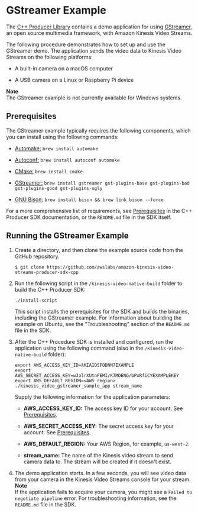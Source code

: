 # GStreamer Example<a name="examples-gstreamer"></a>

The [C\+\+ Producer Library](producer-sdk-cpp.md) contains a demo application for using [GStreamer](https://gstreamer.freedesktop.org/), an open source multimedia framework, with Amazon Kinesis Video Streams\. 

The following procedure demonstrates how to set up and use the GStreamer demo\. The application sends the video data to Kinesis Video Streams on the following platforms:

+ A built\-in camera on a macOS computer

+ A USB camera on a Linux or Raspberry Pi device

**Note**  
The GStreamer example is not currently available for Windows systems\.

## Prerequisites<a name="examples-gstreamer-prerequisites"></a>

The GStreamer example typically requires the following components, which you can install using the following commands:

+ [Automake:](https://www.gnu.org/software/automake/) `brew install automake`

+ [Autoconf:](http://www.gnu.org/software/autoconf/autoconf.html) `brew install autoconf automake`

+ [CMake:](https://cmake.org/) `brew install cmake`

+ [GStreamer:](https://gstreamer.freedesktop.org/) `brew install gstreamer gst-plugins-base gst-plugins-bad gst-plugins-good gst-plugins-ugly`

+ [GNU Bison:](https://www.gnu.org/software/bison/) `brew install bison && brew link bison --force`

For a more comprehensive list of requirements, see [Prerequisites](producer-sdk-cpp.md#producer-sdk-cpp-prerequisites) in the C\+\+ Producer SDK documentation, or the `README.md` file in the SDK itself\.

## Running the GStreamer Example<a name="examples-gstreamer-procedure"></a>

1. Create a directory, and then clone the example source code from the GitHub repository\.

   ```
   $ git clone https://github.com/awslabs/amazon-kinesis-video-streams-producer-sdk-cpp
   ```

1. Run the following script in the `/kinesis-video-native-build` folder to build the C\+\+ Producer SDK:

   ```
   ./install-script
   ```

   This script installs the prerequisites for the SDK and builds the binaries, including the GStreamer example\. For information about building the example on Ubuntu, see the "Troubleshooting" section of the `README.md` file in the SDK\.

1. After the C\+\+ Procedure SDK is installed and configured, run the application using the following command \(also in the `/kinesis-video-native-build` folder\): 

   ```
   export AWS_ACCESS_KEY_ID=AKIAIOSFODNN7EXAMPLE
   export AWS_SECRET_ACCESS_KEY=wJalrXUtnFEMI/K7MDENG/bPxRfiCYEXAMPLEKEY
   export AWS_DEFAULT_REGION=<AWS region>
   ./kinesis_video_gstreamer_sample_app stream_name
   ```

   Supply the following information for the application parameters:

   + **AWS\_ACCESS\_KEY\_ID:** The access key ID for your account\. See [Prerequisites](examples.md#examples-prerequisites)\.

   + **AWS\_SECRET\_ACCESS\_KEY:** The secret access key for your account\. See [Prerequisites](examples.md#examples-prerequisites)\.

   + **AWS\_DEFAULT\_REGION:** Your AWS Region, for example, `us-west-2`\.

   + **stream\_name:** The name of the Kinesis video stream to send camera data to\. The stream will be created if it doesn't exist\.

1. The demo application starts\. In a few seconds, you will see video data from your camera in the Kinesis Video Streams console for your stream\.
**Note**  
If the application fails to acquire your camera, you might see a `Failed to negotiate pipeline` error\. For troubleshooting information, see the `README.md` file in the SDK\.
